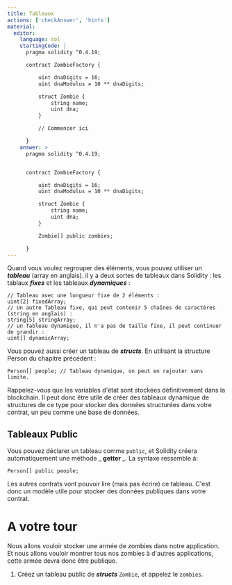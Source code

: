```yaml
---
title: Tableaux
actions: ['checkAnswer', 'hints']
material:
  editor:
    language: sol
    startingCode: |
      pragma solidity ^0.4.19;

      contract ZombieFactory {

          uint dnaDigits = 16;
          uint dnaModulus = 10 ** dnaDigits;

          struct Zombie {
              string name;
              uint dna;
          }

          // Commencer ici

      }
    answer: >
      pragma solidity ^0.4.19;


      contract ZombieFactory {

          uint dnaDigits = 16;
          uint dnaModulus = 10 ** dnaDigits;

          struct Zombie {
              string name;
              uint dna;
          }

          Zombie[] public zombies;

      }
---
```


Quand vous voulez regrouper des éléments, vous pouvez utiliser un **_tableau_** (array en anglais). il y a deux sortes de tableaux dans Solidity : les tablaux  **_fixes_** et les tableaux **_dynamiques_** :

```
// Tableau avec une longueur fixe de 2 éléments :
uint[2] fixedArray;
// Un autre Tableau fixe, qui peut contenir 5 chaînes de caractères (string en anglais) :
string[5] stringArray;
// un Tableau dynamique, il n'a pas de taille fixe, il peut continuer de grandir :
uint[] dynamicArray;
```

Vous pouvez aussi créer un tableau de **_structs_**. En utilisant la structure Person du chapitre précédent :

```
Person[] people; // Tableau dynamique, on peut en rajouter sans limite.
```

Rappelez-vous que les variables d'état sont stockées définitivement dans la blockchain. Il peut donc être utile de créer des tableaux dynamique de structures de ce type pour stocker des données structurées dans votre contrat, un peu comme une base de données.

## Tableaux Public

Vous pouvez déclarer un tableau comme `public`, et Solidity créera automatiquement une méthode **_ getter _**. La syntaxe ressemble à:

```
Person[] public people;
```
Les autres contrats vont pouvoir lire (mais pas écrire) ce tableau. C'est donc un modèle utile pour stocker des données publiques dans votre contrat.

# A votre tour

Nous allons vouloir stocker une armée de zombies dans notre application. Et nous allons vouloir montrer tous nos zombies à d'autres applications, cette armée devra donc être publique.

1. Créez un tableau public de **_structs_** `Zombie`, et appelez le `zombies`.

